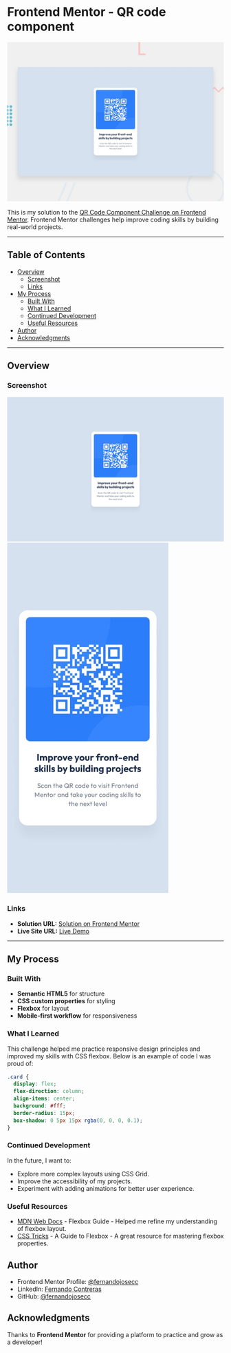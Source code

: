 # Frontend Mentor - QR code component

![Design preview for the QR code component coding challenge](./preview.jpg)

This is my solution to the [QR Code Component Challenge on Frontend Mentor](https://www.frontendmentor.io/challenges/qr-code-component-iux_sIO_H). Frontend Mentor challenges help improve coding skills by building real-world projects.

---

## Table of Contents
- [Overview](#overview)
  - [Screenshot](#screenshot)
  - [Links](#links)
- [My Process](#my-process)
  - [Built With](#built-with)
  - [What I Learned](#what-i-learned)
  - [Continued Development](#continued-development)
  - [Useful Resources](#useful-resources)
- [Author](#author)
- [Acknowledgments](#acknowledgments)

---

## Overview

### Screenshot

![Desktop Screenshot](./design/desktop-design.jpg)  
![Mobile Screenshot](./design/mobile-design.jpg)

### Links
- **Solution URL:** [Solution on Frontend Mentor](https://www.frontendmentor.io/solutions/qr-code-component-TuNs5CGZhb)
- **Live Site URL:** [Live Demo](https://fernandojosecc.github.io/qr-code-component/)

---

## My Process

### Built With
- **Semantic HTML5** for structure
- **CSS custom properties** for styling
- **Flexbox** for layout
- **Mobile-first workflow** for responsiveness

### What I Learned
This challenge helped me practice responsive design principles and improved my skills with CSS flexbox. Below is an example of code I was proud of:

```css
.card {
  display: flex;
  flex-direction: column;
  align-items: center;
  background: #fff;
  border-radius: 15px;
  box-shadow: 0 5px 15px rgba(0, 0, 0, 0.1);
}
```
### Continued Development
In the future, I want to:

- Explore more complex layouts using CSS Grid.
- Improve the accessibility of my projects.
- Experiment with adding animations for better user experience.

### Useful Resources
- [MDN Web Docs](https://developer.mozilla.org/en-US/docs/Web/CSS/CSS_Flexible_Box_Layout/Basic_Concepts_of_Flexbox) - Flexbox Guide - Helped me refine my understanding of flexbox layout.
- [CSS Tricks](https://css-tricks.com/snippets/css/a-guide-to-flexbox/) - A Guide to Flexbox - A great resource for mastering flexbox properties.

## Author
- Frontend Mentor Profile: [@fernandojosecc](https://www.frontendmentor.io/profile/fernandojosecc)
- LinkedIn: [Fernando Contreras](https://www.linkedin.com/in/fernandojosecontreras/)
- GitHub: [@fernandojosecc](https://github.com/fernandojosecc)

## Acknowledgments
Thanks to **Frontend Mentor** for providing a platform to practice and grow as a developer!